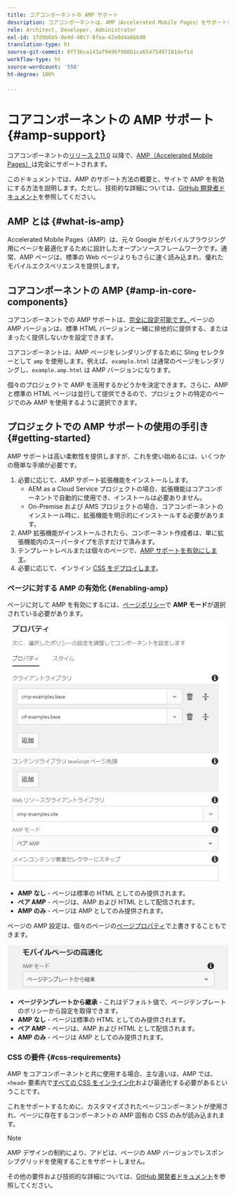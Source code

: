 ```yaml
---
title: コアコンポーネントの AMP サポート
description: コアコンポーネントは、AMP（Accelerated Mobile Pages）をサポートします
role: Architect, Developer, Administrator
exl-id: 1fd9b6b5-0e4d-48c7-8faa-42e0d4a6bbd0
translation-type: ht
source-git-commit: 8ff36ca143af9496f988b1ca65475497181def1d
workflow-type: ht
source-wordcount: '558'
ht-degree: 100%

---
```


# コアコンポーネントの AMP サポート {#amp-support}

コアコンポーネントの[リリース 2.11.0](/help/versions.md) 以降で、[AMP（Accelerated Mobile Pages）](https://developers.google.com/amp)は完全にサポートされます。

このドキュメントでは、AMP のサポート方法の概要と、サイトで AMP を有効にする方法を説明します。ただし、技術的な詳細については、[GitHub 開発者ドキュメント](https://github.com/adobe/aem-core-wcm-components/tree/master/extensions/amp)を参照してください。

## AMP とは {#what-is-amp}

Accelerated Mobile Pages（AMP）は、元々 Google がモバイルブラウジング用にページを最適化するために設計したオープンソースフレームワークです。通常、AMP ページは、標準の Web ページよりもさらに速く読み込まれ、優れたモバイルエクスペリエンスを提供します。

## コアコンポーネントの AMP {#amp-in-core-components}

コアコンポーネントでの AMP サポートは、[完全に設定可能です。](#enabling-amp)ページの AMP バージョンは、標準 HTML バージョンと一緒に排他的に提供する、またはまったく提供しないかを設定できます。

コアコンポーネントは、AMP ページをレンダリングするために Sling セレクターとして `amp` を使用します。例えば、`example.html` は通常のページをレンダリングし、`example.amp.html` は AMP バージョンになります。

個々のプロジェクトで AMP を活用するかどうかを決定できます。さらに、AMP と標準の HTML ページは並行して提供できるので、プロジェクトの特定のページでのみ AMP を使用するように選択できます。

## プロジェクトでの AMP サポートの使用の手引き {#getting-started}

AMP サポートは高い柔軟性を提供しますが、これを使い始めるには、いくつかの簡単な手順が必要です。

1. 必要に応じて、AMP サポート拡張機能をインストールします。
   * AEM as a Cloud Service プロジェクトの場合、拡張機能はコアコンポーネントで自動的に使用でき、インストールは必要ありません。
   * On-Premise および AMS プロジェクトの場合、コアコンポーネントのインストール時に、拡張機能を明示的にインストールする必要があります。
1. AMP 拡張機能がインストールされたら、コンポーネント作成者は、単に拡張機能内のスーパータイプを示すだけで済みます。
1. テンプレートレベルまたは個々のページで、[AMP サポートを有効にします](#enabling-amp)。
1. 必要に応じて、インライン [CSS をデプロイします](#css-requirements)。

### ページに対する AMP の有効化 {#enabling-amp}

ページに対して AMP を有効にするには、[ページポリシー](https://docs.adobe.com/content/help/ja-JP/experience-manager-cloud-service/sites/authoring/features/templates.html#editing-a-template-page-policy-template-author-developer)で **AMP モード**&#x200B;が選択されている必要があります。

![AMP ページポリシーのオプション](/help/assets/amp-policy.png)

* **AMP なし** - ページは標準の HTML としてのみ提供されます。
* **ペア AMP** - ページは、AMP および HTML として配信されます。
* **AMP のみ** - ページは AMP としてのみ提供されます。

ページの AMP 設定は、個々のページの[ページプロパティ](https://docs.adobe.com/content/help/ja-JP/experience-manager-cloud-service/sites/authoring/fundamentals/page-properties.html)で上書きすることもできます。

![AMP ページプロパティ](/help/assets/amp-page-properties.png)

* **ページテンプレートから継承** - これはデフォルト値で、ページテンプレートのポリシーから設定を取得できます。
* **AMP なし** - ページは標準の HTML としてのみ提供されます。
* **ペア AMP** - ページは、AMP および HTML として配信されます。
* **AMP のみ** - ページは AMP としてのみ提供されます。

### CSS の要件 {#css-requirements}

AMP をコアコンポーネントと共に使用する場合、主な違いは、AMP では、`<head>` 要素内で[すべての CSS をインライン化](including-clientlibs.md#inlining)および最適化する必要があるということです。

これをサポートするために、カスタマイズされたページコンポーネントが使用され、ページに存在するコンポーネントの AMP 固有の CSS のみが読み込まれます。

>[!NOTE]
>
>AMP デザインの制約により、アドビは、ページの AMP バージョンでレスポンシブグリッドを使用することをサポートしません。

その他の要件および技術的な詳細については、[GitHub 開発者ドキュメント](https://github.com/adobe/aem-core-wcm-components/tree/master/extensions/amp)を参照してください。
